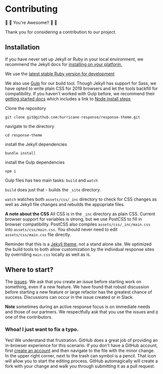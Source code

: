 # Contributing

🎊 🎉 You're Awesome!! 🎉 🎊

Thank you for considering a contribution to our project.

## Installation

If you have never set up Jekyll or Ruby in your local environment, we recommend the Jekyll docs for [installing on your platform.](https://jekyllrb.com/docs/installation/)

We use the [latest stable Ruby version for development](https://github.com/hurricane-response/response-theme/blob/master/.ruby-version)

We also use [Gulp](https://gulpjs.com) for our build tool. Though Jekyll has support for Sass, we have opted to write plain CSS for 2019 browsers and let the tools backfill for compatibility. If you haven't worked with Gulp before, we recommend their [getting started docs](https://gulpjs.com/docs/en/getting-started/quick-start) which includes a link to [Node install steps](https://nodejs.org/en/)


Clone the repository

```
git clone git@github.com:hurricane-response/response-theme.git
```

navigate to the directory

```
cd response-theme
```

install the Jekyll dependencies

```
bundle install
```

install the Gulp dependencies

```
npm i
```

Gulp files has two main tasks: `build` and `watch`

`build` does just that - builds the `_site` directory.

`watch` watches both `assets/css/_inc` directory to check for CSS changes as well as Jekyll file changes and rebuilds the appopriate files.

**A note about the CSS** All CSS is in the `_inc` directory as plain CSS. Current browser support for variables is strong, but we use PostCSS to fill in browser compatibility. PostCSS also compiles `assets/css/_inc/main.css` into `assets/css/main.css`. You should never need to edit `assets/css/main.css` file directly.

Reminder that this is a [Jekyll theme](https://jekyllrb.com/docs/themes/), not a stand alone site. We optimized the build tools to both allow customization by the individual response sites by overriding `main.css` locally as well as is.

## Where to start?

The [issues](https://github.com/hurricane-response/response-theme/issues). We ask that you create an issue before starting work on something, even if a new feature. We have found that robust discussion before starting a new feature or large refactor has the greatest chance of success. Discussions can occur in the issue created or in Slack.


**Note** sometimes during an active response focus is on immediate needs and those of our partners. We respectfully ask that you use the issues and `@` one of the contributors.

### Whoa! I just want to fix a typo.

Yes! We understand that frustration. GitHub does a great job of providing an in-browser experience for this scenario. If you don't have a GitHub account, first [create an account](https://github.com/join) and then navigate to the file with the minor change. In the upper right corner, next to the trash can symbol is a pencil. That icon will allow you to start the editing process. GitHub automagically will create a fork with your change and walk you through submitting it as a pull request.
